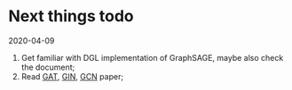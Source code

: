 # Next things todo

2020-04-09
1. Get familiar with DGL implementation of GraphSAGE, maybe also check the document;
2. Read [GAT](https://arxiv.org/abs/1710.10903), [GIN](https://arxiv.org/abs/1810.00826), [GCN](https://arxiv.org/abs/1609.02907) paper;
